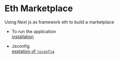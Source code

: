 # Eth Marketplace 
Using Next js as framework eth to build a marketplace
- To run the application <br>
[installation](https://github.com/b-khan7276/Notes-eth-marketplace-fyp-/blob/main/01_installation.md)

- Jsconfig <br>
[explation of `jsconfig`](https://github.com/b-khan7276/Notes-eth-marketplace-fyp-/blob/main/02_jsconfig.md)
